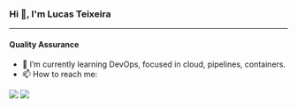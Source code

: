 ### Hi 👋, I'm Lucas Teixeira   
***  
#### Quality Assurance  

- 🌱 I’m currently learning DevOps, focused in cloud, pipelines, containers.
- 📫 How to reach me:

<a href="https://www.linkedin.com/in/lucas-teixeira-analista-de-testes/"><img src="https://img.shields.io/badge/LinkedIn-0077B5?style=for-the-badge&logo=linkedin&logoColor=white"></img></a>
<a href="mailto:lucasjcteixeira@gmail.com?subject=Olá Lucas"><img src="https://img.shields.io/badge/Gmail-D14836?style=for-the-badge&logo=gmail&logoColor=white"></img><a>



 
<!--
**lucasjct/lucasjct** is a ✨ _special_ ✨ repository because its `README.md` (this file) appears on your GitHub profile.

Here are some ideas to get you started:

- 🔭 I’m currently working on ...
- 🌱 I’m currently learning ...
- 👯 I’m looking to collaborate on ...
- 🤔 I’m looking for help with ...
- 💬 Ask me about ...
- 📫 How to reach me: ...
- 😄 Pronouns: ...
- ⚡ Fun fact: ...
-->

